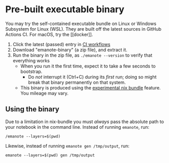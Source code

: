 # Pre-built executable binary

You may try the self-contained executable bundle on Linux or Windows Subsystem for Linux (WSL). They are built off the latest sources in GitHub Actions CI. For macOS, try the [[docker]].

1. Click the latest (passed) entry in [CI workflows](https://github.com/srid/emanote/actions?query=branch%3Amaster)
1. Download "emanote-binary" (a zip file), and extract it.
1. Run the binary in the zip file, as `./emanote --version` to verify that everything works
   - When you run it the first time, expect it to take a few seconds to bootstrap.
      - Do *not* interrupt it (Ctrl+C) during its *first* run; doing so might break that binary permanently on that system.
   - This binary is produced using the [experimental nix bundle](https://nixos.org/manual/nix/unstable/command-ref/new-cli/nix3-bundle.html) feature. You mileage may vary.

## Using the binary

Due to a limitation in nix-bundle you must *always* pass the absolute path to your notebook in the command line. Instead of running `emanote`, run:

```
/emanote --layers=$(pwd)
```

Likewise, instead of running `emanote gen /tmp/output`, run:

```
emanote --layers=$(pwd) gen /tmp/output
```
